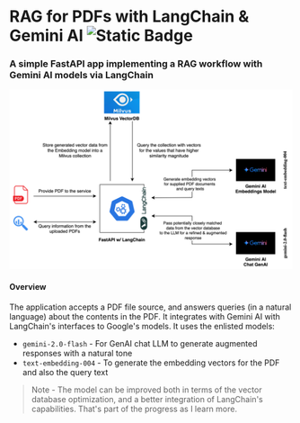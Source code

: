 # RAG for PDFs with LangChain & Gemini AI ![Static Badge](https://img.shields.io/badge/status-WIP-blue)

### A simple FastAPI app implementing a RAG workflow with Gemini AI models via LangChain

<div align="center">
  <img src="docs/simple_rag_lc_arch.png" width="600px"/>
</div>

#### Overview
The application accepts a PDF file source, and answers queries (in a natural language) about the contents in the PDF. It integrates with Gemini AI with LangChain's interfaces to Google's models.
It uses the enlisted models:
- `gemini-2.0-flash` - For GenAI chat LLM to generate augmented responses with a natural tone
- `text-embedding-004` - To generate the embedding vectors for the PDF and also the query text

> Note - 
> The model can be improved both in terms of the vector database optimization, and a better integration of LangChain's capabilities. That's part of the progress as I learn more.
